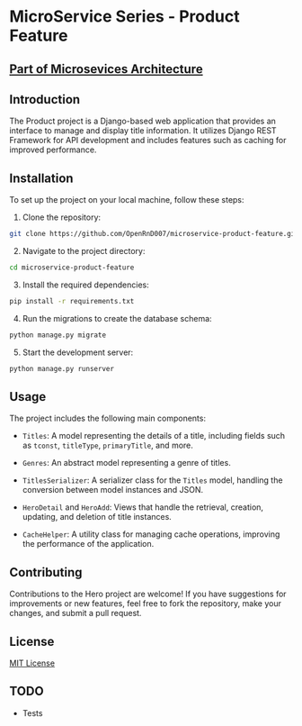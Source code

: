 # MicroService Series - Product Feature
## [Part of Microsevices Architecture](https://github.com/OpenRnD007/microservices/)

## Introduction
The Product project is a Django-based web application that provides an interface to manage and display title information. It utilizes Django REST Framework for API development and includes features such as caching for improved performance.

## Installation

To set up the project on your local machine, follow these steps:

1. Clone the repository:
```bash
git clone https://github.com/OpenRnD007/microservice-product-feature.git
```

2. Navigate to the project directory:
```bash
cd microservice-product-feature
```

3. Install the required dependencies:
```bash
pip install -r requirements.txt
```

4. Run the migrations to create the database schema:

```bash
python manage.py migrate
```

5. Start the development server:
```bash
python manage.py runserver
```

## Usage

The project includes the following main components:

- `Titles`: A model representing the details of a title, including fields such as `tconst`, `titleType`, `primaryTitle`, and more.

- `Genres`: An abstract model representing a genre of titles.

- `TitlesSerializer`: A serializer class for the `Titles` model, handling the conversion between model instances and JSON.

- `HeroDetail` and `HeroAdd`: Views that handle the retrieval, creation, updating, and deletion of title instances.

- `CacheHelper`: A utility class for managing cache operations, improving the performance of the application.


## Contributing

Contributions to the Hero project are welcome! If you have suggestions for improvements or new features, feel free to fork the repository, make your changes, and submit a pull request.

## License

[MIT License](LICENSE)

## TODO
- Tests
